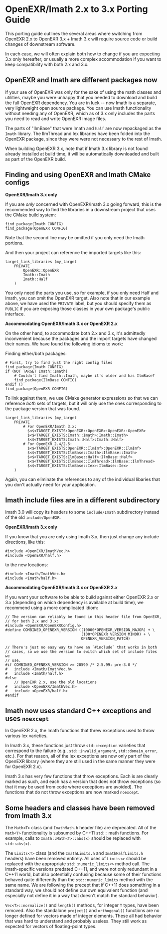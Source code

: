 OpenEXR/Imath 2.x to 3.x Porting Guide
======================================

This porting guide outlines the several areas where switching from OpenEXR
2.x to OpenEXR 3.x + Imath 3.x will require source code or build changes of
downstream software.

In each case, we will often explain both how to change if you are expecting
3.x only hereafter, or usually a more complex accommodation if you want to
keep compatibility with both 2.x and 3.x.


OpenEXR and Imath are different packages now
--------------------------------------------

If your use of OpenEXR was only for the sake of using the math classes and
utilities, maybe you were unhappy that you needed to download and build the
full OpenEXR dependency. You are in luck -- now Imath is a separate, very
lightweight open source package. You can use Imath functionality without
needing any of OpenEXR, which as of 3.x only includes the parts you need to
read and write OpenEXR image files.

The parts of "IlmBase" that were Imath and `half` are now repackaged as the
`Imath` library. The IlmThread and Iex libraries have been folded into the
OpenEXR package, since they were were not necessary to the rest of Imath.

When building OpenEXR 3.x, note that if Imath 3.x library is not found
already installed at build time, it will be automatically downloaded and
built as part of the OpenEXR build.



Finding and using OpenEXR and Imath CMake configs
-------------------------------------------------

**OpenEXR/Imath 3.x only**

If you are *only* concerned with OpenEXR/Imath 3.x going forward, this is
the recommended way to find the libraries in a downstream project that uses
the CMake build system:

    find_package(Imath CONFIG)
    find_package(OpenEXR CONFIG)

Note that the second line may be omitted if you only need the Imath
portions.

And then your project can reference the imported targets like this:

    target_link_libraries (my_target
        PRIVATE
            OpenEXR::OpenEXR
            Imath::Imath
            Imath::Half
        )

You only need the parts you use, so for example, if you only need Half and
Imath, you can omit the OpenEXR target. Also note that in our example above,
we have used the `PRIVATE` label, but you should specify them as `PUBLIC` if
you are exposing those classes in your own package's public interface.


**Accommodating OpenEXR/Imath 3.x or OpenEXR 2.x**

On the other hand, to accommodate both 2.x and 3.x, it's admittedly
inconvenient because the packages and the import targets have changed their
names.  We have found the following idioms to work:

Finding either/both packages:

    # First, try to find just the right config files
    find_package(Imath CONFIG)
    if (NOT TARGET Imath::Imath)
        # Couldn't find Imath::Imath, maybe it's older and has IlmBase?
        find_package(IlmBase CONFIG)
    endif ()
    find_package(OpenEXR CONFIG)


To link against them, we use CMake generator expressions so that we can
reference *both* sets of targets, but it will only use the ones
corresponding to the package version that was found.

    target_link_libraries (my_target
        PRIVATE
            # For OpenEXR/Imath 3.x:
              $<$<TARGET_EXISTS:OpenEXR::OpenEXR>:OpenEXR::OpenEXR>
              $<$<TARGET_EXISTS:Imath::Imath>:Imath::Imath>
              $<$<TARGET_EXISTS:Imath::Half>:Imath::Half>
            # For OpenEXR 2.4/2.5:
              $<$<TARGET_EXISTS:OpenEXR::IlmImf>:OpenEXR::IlmImf>
              $<$<TARGET_EXISTS:IlmBase::Imath>:IlmBase::Imath>
              $<$<TARGET_EXISTS:IlmBase::Half>:IlmBase::Half>
              $<$<TARGET_EXISTS:IlmBase::IlmThread>:IlmBase::IlmThread>
              $<$<TARGET_EXISTS:IlmBase::Iex>:IlmBase::Iex>
        )

Again, you can eliminate the references to any of the individual libaries
that you don't actually need for your application.


Imath include files are in a different subdirectory
---------------------------------------------------

Imath 3.0 will copy its headers to some `include/Imath` subdirectory
instead of the old `include/OpenEXR`.

**OpenEXR/Imath 3.x only**

If you know that you are only using Imath 3.x, then just change any
include directions, like this:

    #include <OpenEXR/ImathVec.h>
    #include <OpenEXR/half.h>

to the new locations:

    #include <Imath/ImathVec.h>
    #include <Imath/half.h>

**Accommodating OpenEXR/Imath 3.x or OpenEXR 2.x**

If you want your software to be able to build against either OpenEXR 2.x or
3.x (depending on which dependency is available at build time), we recommend
using a more complicated idiom:

    // The version can reliably be found in this header file from OpenEXR,
    // for both 2.x and 3.x:
    #include <OpenEXR/OpenEXRConfig.h>
    #define COMBINED_OPENEXR_VERSION ((10000*OPENEXR_VERSION_MAJOR) + \
                                      (100*OPENEXR_VERSION_MINOR) + \
                                      OPENEXR_VERSION_PATCH)

    // There's just no easy way to have an `#include` that works in both
    // cases, so we use the version to switch which set of include files we
    // use.
    #if COMBINED_OPENEXR_VERSION >= 20599 /* 2.5.99: pre-3.0 */
    #   include <Imath/ImathVec.h>
    #   include <Imath/half.h>
    #else
        // OpenEXR 2.x, use the old locations
    #   include <OpenEXR/ImathVec.h>
    #   include <OpenEXR/half.h>
    #endif


Imath now uses standard C++ exceptions and uses `noexcept`
----------------------------------------------------------

In OpenEXR 2.x, the Imath functions that threw exceptions used to throw
various Iex varieties.

In Imath 3.x, these functions just throw `std::exception` varieties that
correspond to the failure (e.g., `std::invalid_argument`,
`std::domain_error`, etc.). For that reason, all of the Iex exceptions are
now only part of the OpenEXR library (where they are still used in the same
manner they were for OpenEXR 2.x).

Imath 3.x has very few functions that throw exceptions. Each is are clearly
marked as such, and each has a version that does not throw exceptions (so
that it may be used from code where exceptions are avoided). The functions
that do not throw exceptions are now marked `noexcept`.


Some headers and classes have been removed from Imath 3.x
---------------------------------------------------------

The `Math<T>` class (and `ImathMath.h` header file) are deprecated. All of
the `Math<T>` functionality is subsumed by C++11 `std::` math functions. For
example, calls to `Imath::Math<T>::abs(x)` should be replaced with
`std::abs(x)`.

The `Limits<T>` class (and the `ImathLimits.h` and `ImathHalfLimits.h`
headers) have been removed entirely. All uses of `Limits<>` should be
replaced with the appropriate `std::numeric_limits<>` method call. The
Imath-specific versions predated C++11, and were not only redundant in a
C++11 world, but also potentially confusing because some of their functions
behaved quite differently than the `std::numeric_limits` method with the
same name. We are following the precept that if C++11 does something in a
standard way, we should not define our own equivalent function (and
especially not define it in a way that doesn't match the standard behavior).

`Vec<T>::normalize()` and `length()` methods, for integer `T` types, have
been removed. Also the standalone `project()` and `orthogonal()` functions
are no longer defined for vectors made of integer elements. These all had
behavior that was hard to understand and probably useless. They still work
as expected for vectors of floating-point types.
